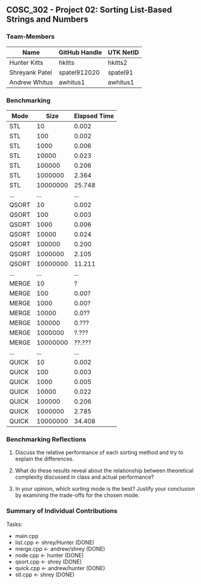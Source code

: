 ## COSC_302 - Project 02: Sorting List-Based Strings and Numbers

### Team-Members

| Name           | GitHub Handle  | UTK NetID  |
|----------------|----------------|------------|
| Hunter Kitts   | hkitts         | hkitts2    |
| Shreyank Patel | spatel912020   | spatel91   |
| Andrew Whitus  | awhitus1       | awhitus1   |

### Benchmarking

| Mode    | Size     | Elapsed Time  |
|---------|----------|---------------|
| STL     | 10       | 0.002         | 
| STL     | 100      | 0.002         |
| STL     | 1000     | 0.006         | 
| STL     | 10000    | 0.023         | 
| STL     | 100000   | 0.206         | 
| STL     | 1000000  | 2.364         | 
| STL     | 10000000 | 25.748        | 
| ...     | ...      | ...           | 
| QSORT   | 10       | 0.002         | 
| QSORT   | 100      | 0.003         |
| QSORT   | 1000     | 0.006         | 
| QSORT   | 10000    | 0.024         | 
| QSORT   | 100000   | 0.200         | 
| QSORT   | 1000000  | 2.105         | 
| QSORT   | 10000000 | 11.211        | 
| ...     | ...      | ...           | 
| MERGE   | 10       | ?             | 
| MERGE   | 100      | 0.00?         |
| MERGE   | 1000     | 0.00?         | 
| MERGE   | 10000    | 0.0??         | 
| MERGE   | 100000   | 0.???         | 
| MERGE   | 1000000  | ?.???         | 
| MERGE   | 10000000 | ??.???        |
| ...     | ...      | ...           | 
| QUICK   | 10       | 0.002         | 
| QUICK   | 100      | 0.003         |
| QUICK   | 1000     | 0.005         | 
| QUICK   | 10000    | 0.022         | 
| QUICK   | 100000   | 0.206         | 
| QUICK   | 1000000  | 2.785         | 
| QUICK   | 10000000 | 34.408        |  


### Benchmarking Reflections

1. Discuss the relative performance of each sorting method and try to explain the differences.

2. What do these results reveal about the relationship between theoretical complexity discussed in class and actual performance?

3. In your opinion, which sorting mode is the best? Justify your conclusion by examining the trade-offs for the chosen mode.

### Summary of Individual Contributions
Tasks:  
- main.cpp  
- list.cpp  <- shrey/Hunter (DONE)
- merge.cpp  <- andrew/shrey (DONE)
- node.cpp <- hunter (DONE)
- qsort.cpp  <- shrey (DONE) 
- quick.cpp  <- andrew/hunter (DONE)
- stl.cpp  <- shrey (DONE)
